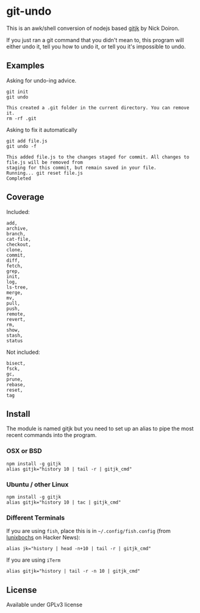 # git-undo

This is an awk/shell conversion of nodejs based [gitjk](https://github.com/mapmeld/gitjk) by Nick Doiron.

If you just ran a git command that you didn't mean to, this program will either undo it,
tell you how to undo it, or tell you it's impossible to undo.

## Examples

Asking for undo-ing advice.

    git init
    git undo

    This created a .git folder in the current directory. You can remove it.
    rm -rf .git

Asking to fix it automatically

    git add file.js
    git undo -f

    This added file.js to the changes staged for commit. All changes to file.js will be removed from
    staging for this commit, but remain saved in your file.
    Running... git reset file.js
    Completed

## Coverage
Included:

    add,
    archive,
    branch,
    cat-file,
    checkout,
    clone,
    commit,
    diff,
    fetch,
    grep,
    init,
    log,
    ls-tree,
    merge,
    mv,
    pull,
    push,
    remote,
    revert,
    rm,
    show,
    stash,
    status

Not included:

    bisect,
    fsck,
    gc,
    prune,
    rebase,
    reset,
    tag

## Install

The module is named gitjk but you need to set up an alias to pipe the most recent commands into the program.

### OSX or BSD

    npm install -g gitjk
    alias gitjk="history 10 | tail -r | gitjk_cmd"

### Ubuntu / other Linux

    npm install -g gitjk
    alias gitjk="history 10 | tac | gitjk_cmd"

### Different Terminals

If you are using `fish`, place this is in `~/.config/fish.config` (from [lunixbochs](https://news.ycombinator.com/user?id=lunixbochs) on Hacker News):

    alias jk="history | head -n+10 | tail -r | gitjk_cmd"

If you are using `iTerm`

    alias gitjk="history | tail -r -n 10 | gitjk_cmd"

## License

Available under GPLv3 license

